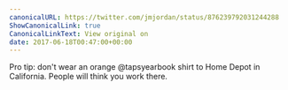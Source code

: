 ```yaml
---
canonicalURL: https://twitter.com/jmjordan/status/876239792031244288
ShowCanonicalLink: true
CanonicalLinkText: View original on
date: 2017-06-18T00:47:00+00:00
---
```

Pro tip: don't wear an orange @tapsyearbook shirt to Home Depot in California. People will think you work there.